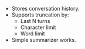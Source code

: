- Stores conversation history.
- Supports truncation by:
  - Last N turns
  - Character limit
  - Word limit
- Simple summarizer works.
